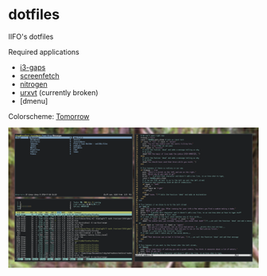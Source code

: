 # dotfiles

IIFO's dotfiles

Required applications

 - [i3-gaps](https://github.com/Airblader/i3)
 - [screenfetch](https://github.com/KittyKatt/screenFetch)
 - [nitrogen](http://projects.l3ib.org/nitrogen/)
 - [urxvt](http://software.schmorp.de/pkg/rxvt-unicode) (currently broken)
 - [dmenu]

Colorscheme: [Tomorrow](https://chriskempson.github.io/base16/#tomorrow)
 
![](2016-07-28-153701_1599x899_scrot.png)


